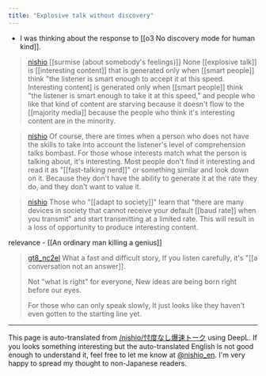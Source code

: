 ```yaml
---
title: "Explosive talk without discovery"
---
```


- I was thinking about the response to [[o3 No discovery mode for human kind]].

> [nishio](https://x.com/nishio/status/1915759134479446116) [[surmise (about somebody's feelings)]] None [[explosive talk]] is [[interesting content]] that is generated only when [[smart people]] think "the listener is smart enough to accept it at this speed. Interesting content] is generated only when [[smart people]] think "the listener is smart enough to take it at this speed," and people who like that kind of content are starving because it doesn't flow to the [[majority media]] because the people who think it's interesting content are in the minority.

> [nishio](https://x.com/nishio/status/1915759763369124297) Of course, there are times when a person who does not have the skills to take into account the listener's level of comprehension talks bombast. For those whose interests match what the person is talking about, it's interesting. Most people don't find it interesting and read it as "[[fast-talking nerd]]" or something similar and look down on it. Because they don't have the ability to generate it at the rate they do, and they don't want to value it.

> [nishio](https://x.com/nishio/status/1915762164859654211) Those who "[[adapt to society]]" learn that "there are many devices in society that cannot receive your default [[baud rate]] when you transmit" and start transmitting at a limited rate. This will result in a loss of opportunity to produce interesting content.

relevance
    - [[An ordinary man killing a genius]]

> [gt8_nc2el](https://x.com/gt8_nc2el/status/1916092734731092369) What a fast and difficult story,
>  If you listen carefully, it's "[[a conversation not an answer]].
>
>  Not "what is right" for everyone,
>  New ideas are being born right before our eyes.
>
>  For those who can only speak slowly,
>  It just looks like they haven't even gotten to the starting line yet.


---
This page is auto-translated from [/nishio/忖度なし爆速トーク](https://scrapbox.io/nishio/忖度なし爆速トーク) using DeepL. If you looks something interesting but the auto-translated English is not good enough to understand it, feel free to let me know at [@nishio_en](https://twitter.com/nishio_en). I'm very happy to spread my thought to non-Japanese readers.